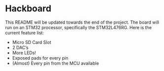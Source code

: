 # Hackboard

This README will be updated towards the end of the project. The board will run on an STM32 processor, specifically the STM32L476RG. Here is the current feature list:

- Micro SD Card Slot
- 2 DAC’s
- More LEDs!
- Exposed pads for every pin
- (Almost) Every pin from the MCU available
